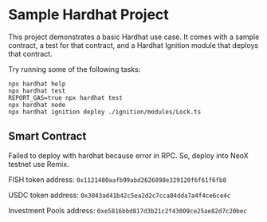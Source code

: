 # Sample Hardhat Project

This project demonstrates a basic Hardhat use case. It comes with a sample contract, a test for that contract, and a Hardhat Ignition module that deploys that contract.

Try running some of the following tasks:

```shell
npx hardhat help
npx hardhat test
REPORT_GAS=true npx hardhat test
npx hardhat node
npx hardhat ignition deploy ./ignition/modules/Lock.ts
```

## Smart Contract

Failed to deploy with hardhat because error in RPC. So, deploy into NeoX testnet use Remix.

FISH token address: `0x1121480aafb99abd2626898e329120f6f61f6fb8`

USDC token address: `0x3043ad41b42c5ea2d2c7cca84dda7a4f4ce6ce4c`

Investment Pools address: `0xe5816bbd817d3b21c2f43009ce25ae82d7c20bec`

